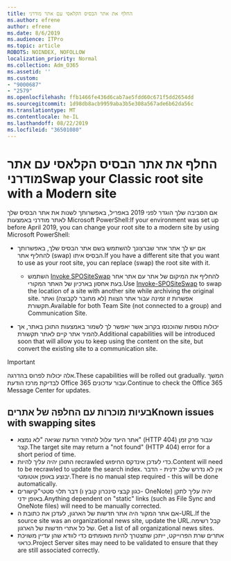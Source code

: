 ```yaml
---
title: החלף את אתר הבסיס הקלאסי עם אתר מודרני
ms.author: efrene
author: efrene
ms.date: 8/6/2019
ms.audience: ITPro
ms.topic: article
ROBOTS: NOINDEX, NOFOLLOW
localization_priority: Normal
ms.collection: Adm_O365
ms.assetid: ''
ms.custom:
- "9000687"
- "2579"
ms.openlocfilehash: ffb1466fe436d6cab7ae5fdd60c671f5dd2654dd
ms.sourcegitcommit: 1d98db8acb9959aba3b5e308a567ade6b62da56c
ms.translationtype: MT
ms.contentlocale: he-IL
ms.lasthandoff: 08/22/2019
ms.locfileid: "36501080"
---
```

# <a name="swap-your-classic-root-site-with-a-modern-site"></a><span data-ttu-id="65ac3-102">החלף את אתר הבסיס הקלאסי עם אתר מודרני</span><span class="sxs-lookup"><span data-stu-id="65ac3-102">Swap your Classic root site with a Modern site</span></span>

<span data-ttu-id="65ac3-103">אם הסביבה שלך הוגדר לפני 2019 באפריל, באפשרותך לשנות את אתר הבסיס שלך לאתר מודרני באמצעות Microsoft PowerShell:</span><span class="sxs-lookup"><span data-stu-id="65ac3-103">If your environment was set up before April 2019, you can change your root site to a modern site by using Microsoft PowerShell:</span></span>

- <span data-ttu-id="65ac3-104">אם יש לך אתר אחר שברצונך להשתמש בשם אתר הבסיס שלך, באפשרותך להחליף אתר (swap) הבסיס איתו.</span><span class="sxs-lookup"><span data-stu-id="65ac3-104">If you have a different site that you want to use as your root site, you can replace (swap) the root site with it.</span></span> 
    - <span data-ttu-id="65ac3-105">השתמש [Invoke SPOSiteSwap](https://docs.microsoft.com/powershell/module/sharepoint-online/invoke-spositeswap?view=sharepoint-ps) להחליף את המיקום של אתר עם אתר אחר בעת אחסון בארכיון של האתר המקורי.</span><span class="sxs-lookup"><span data-stu-id="65ac3-105">Use [Invoke-SPOSiteSwap](https://docs.microsoft.com/powershell/module/sharepoint-online/invoke-spositeswap?view=sharepoint-ps) to swap the location of a site with another site while archiving the original site.</span></span> <span data-ttu-id="65ac3-106">אפשרות זו זמינה עבור אתר הצוות (לא מחובר לקבוצה) ואתר תקשורת.</span><span class="sxs-lookup"><span data-stu-id="65ac3-106">Available for both Team Site (not connected to a group) and Communication Site.</span></span> 

- <span data-ttu-id="65ac3-107">יכולות נוספות שהוכנסו בקרוב אשר יאפשר לך לשמור באמצעות התוכן באתר, אך להמיר אתר קיים לאתר תקשורת.</span><span class="sxs-lookup"><span data-stu-id="65ac3-107">Additional capabilities will be introduced soon that will allow you to keep using the content on the site, but convert the existing site to a communication site.</span></span> 
>[!Important]
><span data-ttu-id="65ac3-108">אלה יכולות לפרוס בהדרגה.</span><span class="sxs-lookup"><span data-stu-id="65ac3-108">These capabilities will be rolled out gradually.</span></span> <span data-ttu-id="65ac3-109">המשך לבדיקת מרכז הודעת Office 365 עבור עדכונים.</span><span class="sxs-lookup"><span data-stu-id="65ac3-109">Continue to check the Office 365 Message Center for updates.</span></span> 

## <a name="known-issues-with-swapping-sites"></a><span data-ttu-id="65ac3-110">בעיות מוכרות עם החלפה של אתרים</span><span class="sxs-lookup"><span data-stu-id="65ac3-110">Known issues with swapping sites</span></span>

- <span data-ttu-id="65ac3-111">אתר היעד עלול להחזיר הודעת שגיאה "לא נמצא" (HTTP 404) עבור פרק זמן קצר.</span><span class="sxs-lookup"><span data-stu-id="65ac3-111">The target site may return a "not found" (HTTP 404) error for a short period of time.</span></span>
- <span data-ttu-id="65ac3-112">התוכן יהיה עליך להיות recrawled כדי לעדכן אינדקס החיפוש.</span><span class="sxs-lookup"><span data-stu-id="65ac3-112">Content will need to be recrawled to update the search index.</span></span> <span data-ttu-id="65ac3-113">אין לא נדרש שלב ידנית - הדבר יבוצע באופן אוטומטי.</span><span class="sxs-lookup"><span data-stu-id="65ac3-113">There is no manual step required - this will be done automatically.</span></span>
- <span data-ttu-id="65ac3-114">דבר תלוי סטטי"קישורים (כגון קבצי סינכרון קובץ ו- OneNote) יהיה עליך לתקן באופן ידני.</span><span class="sxs-lookup"><span data-stu-id="65ac3-114">Anything dependent on "static" links (such as File Sync and OneNote files) will need to be manually corrected.</span></span>
- <span data-ttu-id="65ac3-115">אם אתר המקור היה אתר חדשות של הארגון, לעדכן את כתובת ה-URL.</span><span class="sxs-lookup"><span data-stu-id="65ac3-115">If the source site was an organizational news site, update the URL.</span></span><span data-ttu-id="65ac3-116">קבל רשימה של כל אתרי חדשות של הארגון.</span><span class="sxs-lookup"><span data-stu-id="65ac3-116"> Get a list of all organizational news sites.</span></span>
- <span data-ttu-id="65ac3-117">אתרים שרת הפרוייקט, ייתכן שתצטרך להיות מאומתים כדי לוודא שהן עדיין משויכת כראוי.</span><span class="sxs-lookup"><span data-stu-id="65ac3-117">Project Server sites may need to be validated to ensure that they are still associated correctly.</span></span>





